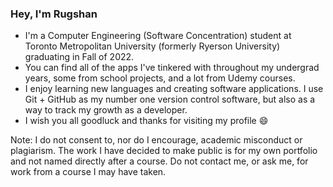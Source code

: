 ### Hey, I'm Rugshan

- I'm a Computer Engineering (Software Concentration) student at Toronto Metropolitan University (formerly Ryerson University) graduating in Fall of 2022.
- You can find all of the apps I've tinkered with throughout my undergrad years, some from school projects, and a lot from Udemy courses.
- I enjoy learning new languages and creating software applications. I use Git + GitHub as my number one version control software, but also as a way to track my growth as a developer.
- I wish you all goodluck and thanks for visiting my profile 😄

Note: I do not consent to, nor do I encourage, academic misconduct or plagiarism. The work I have decided to make public is for my own portfolio and not named directly after a course. Do not contact me, or ask me, for work from a course I may have taken. 

<!--
**Rugshan/rugshan** is a ✨ _special_ ✨ repository because its `README.md` (this file) appears on your GitHub profile.

Here are some ideas to get you started:

- 🔭 I’m currently working on ...
- 🌱 I’m currently learning ...
- 👯 I’m looking to collaborate on ...
- 🤔 I’m looking for help with ...
- 💬 Ask me about ...
- 📫 How to reach me: ...
- 😄 Pronouns: ...
- ⚡ Fun fact: ...
-->
